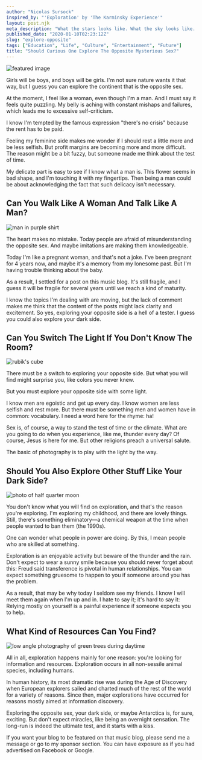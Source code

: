 ```yaml
---
author: "Nicolas Sursock"
inspired_by: "'Exploration' by 'The Karminsky Experience'"
layout: post.njk
meta_description: "What the stars looks like. What the sky looks like. It's the reason to explore. Also what your head looks like even though you might find it peculiar."
published_date: "2020-01-10T02:23:12Z"
slug: "explore-opposite"
tags: ["Education", "Life", "Culture", "Entertainment", "Future"]
title: "Should Curious One Explore The Opposite Mysterious Sex?"
---
```


![featured image](https://images.unsplash.com/photo-1459356067573-0a190eb1fcf5?ixlib=rb-4.0.3&ixid=MnwxMjA3fDB8MHxwaG90by1wYWdlfHx8fGVufDB8fHx8&auto=format&fit=crop)

Girls will be boys, and boys will be girls. I'm not sure nature wants it that way, but I guess you can explore the continent that is the opposite sex.

At the moment, I feel like a woman, even though I'm a man. And I must say it feels quite puzzling. My belly is aching with constant mishaps and failures, which leads me to excessive self-criticism.

I know I'm tempted by the famous expression "there's no crisis" because the rent has to be paid.

Feeling my feminine side makes me wonder if I should rest a little more and be less selfish. But profit margins are becoming more and more difficult. The reason might be a bit fuzzy, but someone made me think about the test of time.

My delicate part is easy to see if I know what a man is. This flower seems in bad shape, and I'm touching it with my fingertips. Then being a man could be about acknowledging the fact that such delicacy isn't necessary.

## Can You Walk Like A Woman And Talk Like A Man?

![man in purple shirt](https://images.unsplash.com/photo-1553817678-cdec00119116?ixlib=rb-4.0.3&ixid=MnwxMjA3fDB8MHxwaG90by1wYWdlfHx8fGVufDB8fHx8&auto=format&fit=crop&q=80&w=800&h=600)

The heart makes no mistake. Today people are afraid of misunderstanding the opposite sex. And maybe imitations are making them knowledgeable.

Today I'm like a pregnant woman, and that's not a joke. I've been pregnant for 4 years now, and maybe it's a memory from my lonesome past. But I'm having trouble thinking about the baby.

As a result, I settled for a post on this music blog. It's still fragile, and I guess it will be fragile for several years until we reach a kind of maturity.

I know the topics I'm dealing with are moving, but the lack of comment makes me think that the content of the posts might lack clarity and excitement. So yes, exploring your opposite side is a hell of a tester. I guess you could also explore your dark side.

## Can You Switch The Light If You Don't Know The Room?

![rubik's cube](https://images.unsplash.com/photo-1623429068311-a038fbdb2d22?ixlib=rb-4.0.3&ixid=MnwxMjA3fDB8MHxwaG90by1wYWdlfHx8fGVufDB8fHx8&auto=format&fit=crop&q=80&w=800&h=600)

There must be a switch to exploring your opposite side. But what you will find might surprise you, like colors you never knew.

But you must explore your opposite side with some light.

I know men are egoistic and get up every day. I know women are less selfish and rest more. But there must be something men and women have in common: vocabulary. I need a word here for the rhyme: ha!

Sex is, of course, a way to stand the test of time or the climate. What are you going to do when you experience, like me, thunder every day? Of course, Jesus is here for me. But other religions preach a universal salute.

The basic of photography is to play with the light by the way.

## Should You Also Explore Other Stuff Like Your Dark Side?

![photo of half quarter moon](https://images.unsplash.com/photo-1495239423169-a795244fddcc?ixlib=rb-4.0.3&ixid=MnwxMjA3fDB8MHxwaG90by1wYWdlfHx8fGVufDB8fHx8&auto=format&fit=crop&q=80&w=800&h=600)

You don't know what you will find on exploration, and that's the reason you're exploring. I'm exploring my childhood, and there are lovely things. Still, there's something eliminatory—a chemical weapon at the time when people wanted to ban them (the 1990s).

One can wonder what people in power are doing. By this, I mean people who are skilled at something.

Exploration is an enjoyable activity but beware of the thunder and the rain. Don't expect to wear a sunny smile because you should never forget about this: Freud said transference is pivotal in human relationships. You can expect something gruesome to happen to you if someone around you has the problem.

As a result, that may be why today I seldom see my friends. I know I will meet them again when I'm up and in. I hate to say it; it's hard to say it: Relying mostly on yourself is a painful experience if someone expects you to help.

## What Kind of Resources Can You Find?

![low angle photography of green trees during daytime](https://images.unsplash.com/photo-1629823660231-232a7cf5c9d7?ixlib=rb-4.0.3&ixid=MnwxMjA3fDB8MHxwaG90by1wYWdlfHx8fGVufDB8fHx8&auto=format&fit=crop&q=80&w=800&h=600)

All in all, exploration happens mainly for one reason: you're looking for information and resources. Exploration occurs in all non-sessile animal species, including humans.

In human history, its most dramatic rise was during the Age of Discovery when European explorers sailed and charted much of the rest of the world for a variety of reasons. Since then, major explorations have occurred for reasons mostly aimed at information discovery.

Exploring the opposite sex, your dark side, or maybe Antarctica is, for sure, exciting. But don't expect miracles, like being an overnight sensation. The long-run is indeed the ultimate test, and it starts with a kiss.

If you want your blog to be featured on that music blog, please send me a message or go to my sponsor section. You can have exposure as if you had advertised on Facebook or Google. 